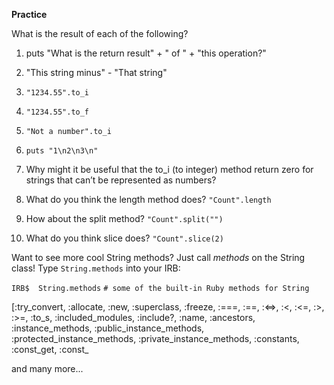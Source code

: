 
__Practice__

What is the result of each of the following?


1) puts "What is the return result" + " of " + "this operation?"

2) "This string minus" - "That string"

3) `"1234.55".to_i`

4) `"1234.55".to_f`

5) `"Not a number".to_i`

6) `puts "1\n2\n3\n"`

7) Why might it be useful that the to_i (to integer)
method return zero for strings that can’t be
represented as numbers?

8) What do you think the length method does?
`"Count".length`

9) How about the split method?
`"Count".split("")`

10) What do you think slice does?
`"Count".slice(2)`


Want to see more cool String methods? Just call _methods_ on the String class! Type `String.methods` into your IRB:

`IRB$  String.methods`
`# some of the built-in Ruby methods for String`

[:try\_convert, :allocate, :new, :superclass, :freeze, :===, :==, :<=>, :<, :<=, :>, :>=, :to\_s, :included\_modules, :include?, :name, :ancestors, :instance\_methods, :public\_instance\_methods, :protected\_instance\_methods, :private\_instance\_methods, :constants, :const\_get, :const\_

and many more...
